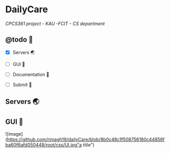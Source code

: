 # DailyCare

_CPCS361 project - KAU -FCIT - CS department_


## @todo :pushpin:
- [x] Servers :earth_asia:
- [ ] GUI :iphone:
- [ ] Documentation :page_with_curl:
- [ ] Submit :tada:



## Servers :earth_asia:

## GUI :iphone:

![image] (https://github.com/rimagh19/dailyCare/blob/8b0c48c1f508756180c44856fba60f6afd050448/root/css/UI.jpg"a title")
